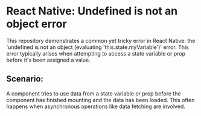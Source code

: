 # React Native: Undefined is not an object error

This repository demonstrates a common yet tricky error in React Native: the 'undefined is not an object (evaluating 'this.state.myVariable')' error. This error typically arises when attempting to access a state variable or prop before it's been assigned a value.

## Scenario:

A component tries to use data from a state variable or prop before the component has finished mounting and the data has been loaded.  This often happens when asynchronous operations like data fetching are involved.